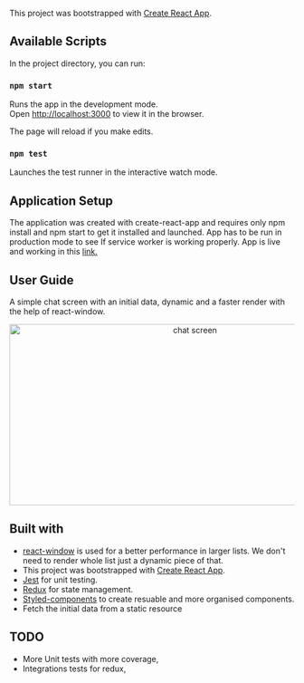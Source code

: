 This project was bootstrapped with [Create React App](https://github.com/facebook/create-react-app).

## Available Scripts

In the project directory, you can run:

### `npm start`

Runs the app in the development mode.<br />
Open [http://localhost:3000](http://localhost:3000) to view it in the browser.

The page will reload if you make edits.<br />

### `npm test`

Launches the test runner in the interactive watch mode.<br />

## Application Setup

The application was created with create-react-app and requires only npm install and npm start to get it installed and launched. App has to be run in production mode to see If service worker is working properly. App is live and working in this [link.](https://ozkanabdullahoglu.github.io/chat-test-app/)

## User Guide

A simple chat screen with an initial data, dynamic and a faster render with the help of react-window.
<p align="center">
<img src="./public/demo.gif" alt="chat screen" width="640px" height=320px>
</p>

## Built with

* [react-window](https://github.com/bvaughn/react-window/) is used for a better performance in larger lists. We don't need to render whole list just a dynamic piece of that.
* This project was bootstrapped with [Create React App](https://github.com/facebook/create-react-app).
* [Jest](https://jestjs.io/en/) for unit testing.
* [Redux](https://redux.js.org/) for state management.
* [Styled-components](https://styled-components.com/) to create resuable and more organised components.
* Fetch the initial data from a static resource

## TODO

* More Unit tests with more coverage,
* Integrations tests for redux,

